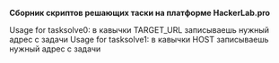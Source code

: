 **Сборник скриптов решающих таски на платформе HackerLab.pro**

Usage for tasksolve0: в кавычки TARGET_URL записываешь нужный адрес с задачи 
Usage for tasksolve1: в кавычки HOST записываешь нужный адрес с задачи

